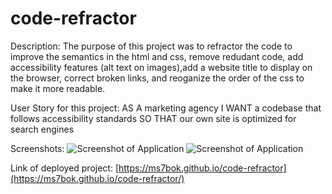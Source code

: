 # code-refractor

Description:
The purpose of this project was to refractor the code to improve the semantics in the html and css, remove redudant code, add accessibility features (alt text on images),add a website title to display on the browser, correct broken links, and reoganize the order of the css to make it more readable.  

User Story for this project:
AS A marketing agency
I WANT a codebase that follows accessibility standards
SO THAT our own site is optimized for search engines

Screenshots:
![Screenshot of Application](https://ms7bok.github.io/code-refractor/assets/screenshots/websiteScreenshot1.png)
![Screenshot of Application](https://ms7bok.github.io/code-refractor/assets/screenshots/websiteScreenshot2.png)

Link of deployed project:
[https://ms7bok.github.io/code-refractor](https://ms7bok.github.io/code-refractor/)
